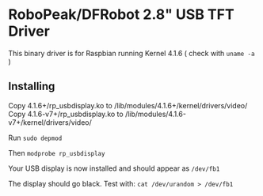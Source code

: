 # RoboPeak/DFRobot 2.8" USB TFT Driver

This binary driver is for Raspbian running Kernel 4.1.6 ( check with `uname -a` )

## Installing

Copy 4.1.6+/rp_usbdisplay.ko to /lib/modules/4.1.6+/kernel/drivers/video/
Copy 4.1.6-v7+/rp_usbdisplay.ko to /lib/modules/4.1.6-v7+/kernel/drivers/video/

Run `sudo depmod`

Then `modprobe rp_usbdisplay`

Your USB display is now installed and should appear as `/dev/fb1`

The display should go black. Test with: `cat /dev/urandom > /dev/fb1`

